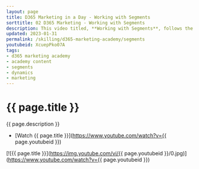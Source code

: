 ```yaml
---
layout: page
title: D365 Marketing in a Day - Working with Segments
sorttitle: 02 D365 Marketing - Working with Segments
description: This video titled, **Working with Segments**, follows the process of creating a variety of Segments to leverage in  Customer journeys. 
updated: 2023-01-31
permalink: /skilling/d365-marketing-academy/segments
youtubeid: XcuepPko07A
tags: 
- d365 marketing academy
- academy content
- segments
- dynamics
- marketing
---
```


# {{ page.title }}

{{ page.description }}

* [Watch {{ page.title }}](https://www.youtube.com/watch?v={{ page.youtubeid }})

[![{{ page.title }}](https://img.youtube.com/vi/{{ page.youtubeid }}/0.jpg)](https://www.youtube.com/watch?v={{ page.youtubeid }})

